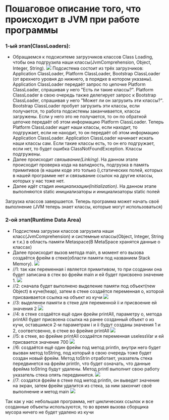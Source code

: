 # Пошаговое описание того, что происходит в JVM при работе программы


### 1-ый этап(ClassLoaders):
* Обращаемся к подсиситеме загрузчиков классов Class Loading, чтобы она подгрузила наши классы(JvmComprehension, Object, Integer, String).
![](https://github.com/DaniilVenikov/core_10.1_JVM-pictures-/blob/origin/1-ый%20скрин.png)
Подсистема состоит из трёх загрузчиков: Application ClassLoader, Platform ClassLoader, Bootstrap ClassLoader (от врехнего уровня до нижнего, в порядке в котором указаны). Application ClassLoader передаёт запрос по цепочке Platform ClassLoader, спрашивая у него "Есть ли такие классы?". Platform ClassLoader в свою очередь также делегирует запрос к Bootstrap ClassLoader, спрашивая у него "Может ли он загрузить эти классы?". Bootstrap ClassLoader пробует загрузить эти классы, если получается, то работа подсистемы заканчивается, классы загружены. Если у него это не получается, то он по обратной цепочке передаёт об этом информацию Platform ClassLoader. Теперь Platform ClassLoader ищет наши классы, если находит, то подгружает, если не находит, то он передаёт об этом информацию Application ClassLoader. Application ClassLoader начинает искать наши классы сам. Если такие классы есть, то он его подгружает, если нет, то будет ошибка ClassNotFoundException. Классы подгружены.
* Далее происходит *связывание(Linking)*. На данном этапе происходит проверка кода на валидность, подгрузка в память примитивов (в нашем коде это только i),статических полей, которых в нашей программе нет и связывание ссылок на другие классы, которых у нас тоже нет.
* Далее идёт стадия *инициализации(Initialization)*. На данном этапе выполняются static инициализаторы и инициализаторы static полей

Загрузка классов завершается. Теперь программа может начать своё выполнение (JVM теперь знает классы, которые могут использоваться)

### 2-ой этап(Runtime Data Area)
* Подсистема загрузки классов загрузила наши класс(JvmComprehension) и системные классы(Object, Integer, String и т.к.) в область памяти Metaspace(В MetaSpace хранятся данные о классах)
* Далее происходит вызов метода main, в момент его вызова создаётся фрейм в стеке(области памяти под названием Stack Memory).
![](https://github.com/DaniilVenikov/core_10.1_JVM-pictures-/blob/origin/2-ой%20скрин.png)
* //1: так как переменная i является примитивом, то при создании она будет записана в стек во фрейм main и ей будет присвоено значение 1.
![](https://github.com/DaniilVenikov/core_10.1_JVM-pictures-/blob/origin/3-ий%20скрин.png)
* //2: сначала будет выполнено выделение памяти под объект(new Object) в куче(heap), затем в стеке создаётся переменная o, которой присваивается ссылка на объект из кучи
![](https://github.com/DaniilVenikov/core_10.1_JVM-pictures-/blob/origin/4-ый%20скрин.png)
* //3: выделенеи памяти в стеке для переменной ii и присвоение ей значения 2
![](https://github.com/DaniilVenikov/core_10.1_JVM-pictures-/blob/origin/5-ый%20скрин.png)
* //4: в стеке создаётся ещё один фрейм printAll, параметру o, метода printAll будет присвоена ссылка на ранее созданный объект o из кучи, оставшимся 2-м параметрам i и ii будут созданы значения 1 и 2, соответсвенно, в стеке во фрейме printAll 
![](https://github.com/DaniilVenikov/core_10.1_JVM-pictures-/blob/origin/6-ой%20скрин.png)
* //5: в стеке, во фрейме printAll создаётся переменная uselessVar и ей присвается значение 700
![](https://github.com/DaniilVenikov/core_10.1_JVM-pictures-/blob/origin/7-ой%20скрин.png)
* //6: создаётся ещё один фрейм под метод println, внутри него будет вызван метод toString, под который в свою очередь тоже будет создан новый фрейм. Метод toStrin отработает, указатель стека передвинется на фрейм println, что будет означать, что данные фрейма toString будут удалены. Метод printl выполнит свою работу указатель стека опять передвинится.
![](https://github.com/DaniilVenikov/core_10.1_JVM-pictures-/blob/origin/8-ой%20скрин.png)
* //7: создатся фрейм в стеке под метод println, он выведет значение на экран, затем фрейм удалится из стека, за ним закончит своё выполнение и метод main
![](https://github.com/DaniilVenikov/core_10.1_JVM-pictures-/blob/origin/9-ый%20скрин.png)

Так как у нас небольшая программа, нет циклических ссылок и все созданные объекты используются, то во время вызова сборщика мусора ничего не будет удалено из кучи
